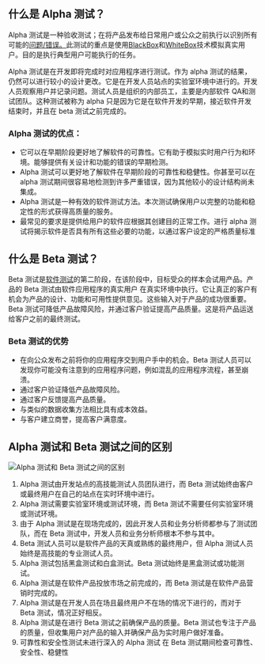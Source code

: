## 什么是 Alpha 测试？

Alpha 测试是一种验收测试；在将产品发布给日常用户或公众之前执行以识别所有可能的[问题/错误。](https://toolsqa.com/software-testing/difference-between-error-mistake-fault-bug-failure-defect/)此测试的重点是使用[BlackBox](https://toolsqa.com/software-testing/black-box-testing/)和[WhiteBox](https://toolsqa.com/software-testing/white-box-testing/)技术模拟真实用户。目的是执行典型用户可能执行的任务。

Alpha 测试是在开发即将完成时对应用程序进行测试。作为 alpha 测试的结果，仍然可以进行较小的设计更改。它是在开发人员站点的实验室环境中进行的。开发人员观察用户并记录问题。测试人员是组织的内部员工，主要是内部软件 QA和测试团队。这种测试被称为 alpha 只是因为它是在软件开发的早期，接近软件开发结束时，并且在 beta 测试之前完成的。

### Alpha 测试的优点：

-   它可以在早期阶段更好地了解软件的可靠性。它有助于模拟实时用户行为和环境。能够提供有关设计和功能的错误的早期检测。
-   Alpha 测试可以更好地了解软件在早期阶段的可靠性和稳健性。你甚至可以在 alpha 测试期间很容易地检测到许多严重错误，因为其他较小的设计结构尚未集成。
-   Alpha 测试是一种有效的软件测试方法。本次测试确保用户以完整的功能和稳定性的形式获得高质量的服务。
-   最常见的要求是提供给用户的软件应根据其创建目的正常工作。进行 alpha 测试将揭示软件是否具有所有这些必要的功能，以通过客户设定的严格质量标准

## 什么是 Beta 测试？

Beta 测试是[软件测试](https://toolsqa.com/software-testing/software-testing/)的第二阶段，在该阶段中，目标受众的样本会试用产品。产品的 Beta 测试由软件应用程序的真实用户 在真实环境中执行。它让真正的客户有机会为产品的设计、功能和可用性提供意见。这些输入对于产品的成功很重要。Beta 测试可降低产品故障风险，并通过客户验证提高产品质量。这是将产品运送给客户之前的最终测试。

### Beta 测试的优势

-   在向公众发布之前将你的应用程序交到用户手中的机会。Beta 测试人员可以发现你可能没有注意到的应用程序问题，例如混乱的应用程序流程，甚至崩溃。
-   通过客户验证降低产品故障风险。
-   通过客户反馈提高产品质量。
-   与类似的数据收集方法相比具有成本效益。
-   与客户建立商誉，提高客户满意度。

## Alpha 测试和 Beta 测试之间的区别

![Alpha 测试和 Beta 测试之间的区别](https://toolsqa.com/gallery/Software%20testing/1.Difference%20between%20Alpha%20Testing%20And%20Beta%20Testing.png)

1.  Alpha 测试由开发站点的高技能测试人员团队进行，而 Beta 测试始终由客户或最终用户在自己的站点在实时环境中进行。
2.  Alpha 测试需要实验室环境或测试环境，而 Beta 测试不需要任何实验室环境或测试环境。
3.  由于 Alpha 测试是在现场完成的，因此开发人员和业务分析师都参与了测试团队，而在 Beta 测试中，开发人员和业务分析师根本不参与其中。
4.  Beta 测试人员可以是软件产品的天真或熟练的最终用户，但 Alpha 测试人员始终是高技能的专业测试人员。
5.  Alpha 测试包括黑盒测试和白盒测试。Beta 测试始终是黑盒测试或功能测试。
6.  Alpha 测试是在软件产品投放市场之前完成的，而 Beta 测试是在软件产品营销时完成的。
7.  Alpha 测试是在开发人员在场且最终用户不在场的情况下进行的，而对于 Beta 测试，情况正好相反。
8.  Alpha 测试是在进行 Beta 测试之前确保产品的质量。Beta 测试也专注于产品的质量，但收集用户对产品的输入并确保产品为实时用户做好准备。
9.  可靠性和安全性测试未进行深入的 Alpha 测试 在 Beta 测试期间检查可靠性、安全性、稳健性